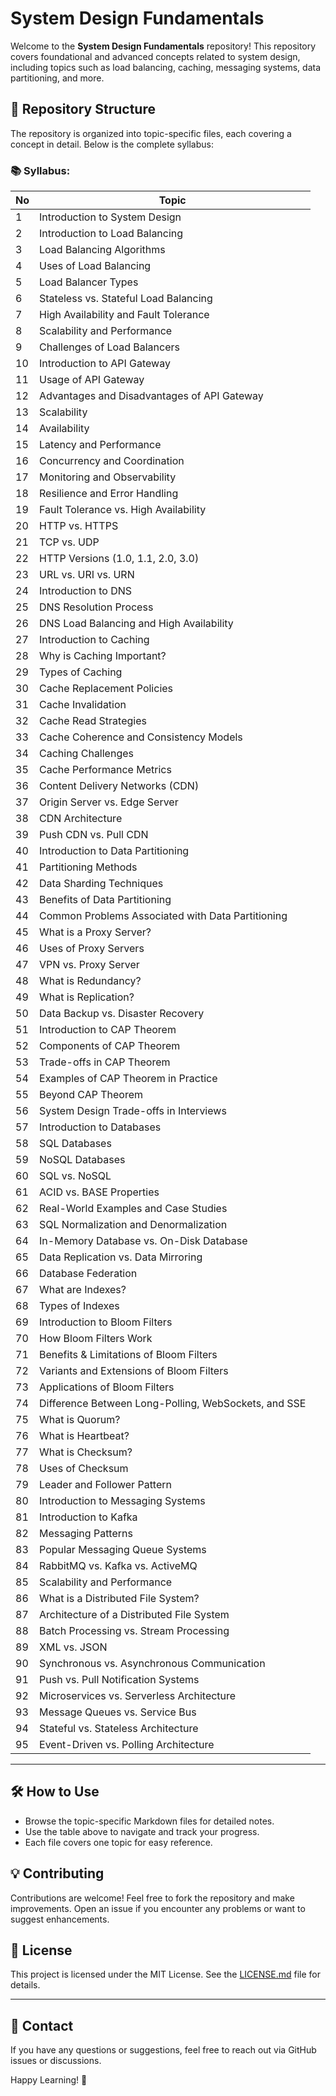 # System Design Fundamentals

Welcome to the **System Design Fundamentals** repository! This repository covers foundational and advanced concepts related to system design, including topics such as load balancing, caching, messaging systems, data partitioning, and more.

## 📂 Repository Structure

The repository is organized into topic-specific files, each covering a concept in detail. Below is the complete syllabus:

### 📚 Syllabus:

| No  | Topic                                              |
| --- | -------------------------------------------------- |
| 1   | Introduction to System Design                       |
| 2   | Introduction to Load Balancing                      |
| 3   | Load Balancing Algorithms                           |
| 4   | Uses of Load Balancing                              |
| 5   | Load Balancer Types                                 |
| 6   | Stateless vs. Stateful Load Balancing               |
| 7   | High Availability and Fault Tolerance               |
| 8   | Scalability and Performance                         |
| 9   | Challenges of Load Balancers                        |
| 10  | Introduction to API Gateway                         |
| 11  | Usage of API Gateway                                |
| 12  | Advantages and Disadvantages of API Gateway         |
| 13  | Scalability                                         |
| 14  | Availability                                        |
| 15  | Latency and Performance                             |
| 16  | Concurrency and Coordination                        |
| 17  | Monitoring and Observability                        |
| 18  | Resilience and Error Handling                       |
| 19  | Fault Tolerance vs. High Availability               |
| 20  | HTTP vs. HTTPS                                      |
| 21  | TCP vs. UDP                                         |
| 22  | HTTP Versions (1.0, 1.1, 2.0, 3.0)                   |
| 23  | URL vs. URI vs. URN                                 |
| 24  | Introduction to DNS                                 |
| 25  | DNS Resolution Process                              |
| 26  | DNS Load Balancing and High Availability            |
| 27  | Introduction to Caching                             |
| 28  | Why is Caching Important?                           |
| 29  | Types of Caching                                    |
| 30  | Cache Replacement Policies                          |
| 31  | Cache Invalidation                                  |
| 32  | Cache Read Strategies                               |
| 33  | Cache Coherence and Consistency Models              |
| 34  | Caching Challenges                                 |
| 35  | Cache Performance Metrics                           |
| 36  | Content Delivery Networks (CDN)                     |
| 37  | Origin Server vs. Edge Server                       |
| 38  | CDN Architecture                                    |
| 39  | Push CDN vs. Pull CDN                               |
| 40  | Introduction to Data Partitioning                   |
| 41  | Partitioning Methods                                |
| 42  | Data Sharding Techniques                            |
| 43  | Benefits of Data Partitioning                       |
| 44  | Common Problems Associated with Data Partitioning   |
| 45  | What is a Proxy Server?                             |
| 46  | Uses of Proxy Servers                               |
| 47  | VPN vs. Proxy Server                                |
| 48  | What is Redundancy?                                 |
| 49  | What is Replication?                                |
| 50  | Data Backup vs. Disaster Recovery                   |
| 51  | Introduction to CAP Theorem                         |
| 52  | Components of CAP Theorem                           |
| 53  | Trade-offs in CAP Theorem                           |
| 54  | Examples of CAP Theorem in Practice                 |
| 55  | Beyond CAP Theorem                                  |
| 56  | System Design Trade-offs in Interviews              |
| 57  | Introduction to Databases                           |
| 58  | SQL Databases                                       |
| 59  | NoSQL Databases                                     |
| 60  | SQL vs. NoSQL                                       |
| 61  | ACID vs. BASE Properties                            |
| 62  | Real-World Examples and Case Studies                 |
| 63  | SQL Normalization and Denormalization                |
| 64  | In-Memory Database vs. On-Disk Database              |
| 65  | Data Replication vs. Data Mirroring                  |
| 66  | Database Federation                                 |
| 67  | What are Indexes?                                   |
| 68  | Types of Indexes                                    |
| 69  | Introduction to Bloom Filters                       |
| 70  | How Bloom Filters Work                              |
| 71  | Benefits & Limitations of Bloom Filters              |
| 72  | Variants and Extensions of Bloom Filters             |
| 73  | Applications of Bloom Filters                       |
| 74  | Difference Between Long-Polling, WebSockets, and SSE |
| 75  | What is Quorum?                                     |
| 76  | What is Heartbeat?                                  |
| 77  | What is Checksum?                                   |
| 78  | Uses of Checksum                                    |
| 79  | Leader and Follower Pattern                         |
| 80  | Introduction to Messaging Systems                   |
| 81  | Introduction to Kafka                               |
| 82  | Messaging Patterns                                  |
| 83  | Popular Messaging Queue Systems                     |
| 84  | RabbitMQ vs. Kafka vs. ActiveMQ                      |
| 85  | Scalability and Performance                         |
| 86  | What is a Distributed File System?                   |
| 87  | Architecture of a Distributed File System            |
| 88  | Batch Processing vs. Stream Processing               |
| 89  | XML vs. JSON                                         |
| 90  | Synchronous vs. Asynchronous Communication           |
| 91  | Push vs. Pull Notification Systems                  |
| 92  | Microservices vs. Serverless Architecture            |
| 93  | Message Queues vs. Service Bus                       |
| 94  | Stateful vs. Stateless Architecture                  |
| 95  | Event-Driven vs. Polling Architecture                |

---

## 🛠️ How to Use

- Browse the topic-specific Markdown files for detailed notes.
- Use the table above to navigate and track your progress.
- Each file covers one topic for easy reference.

## 💡 Contributing

Contributions are welcome! Feel free to fork the repository and make improvements. Open an issue if you encounter any problems or want to suggest enhancements.

## 📑 License

This project is licensed under the MIT License. See the [LICENSE.md](LICENSE.md) file for details.

---

## 💬 Contact

If you have any questions or suggestions, feel free to reach out via GitHub issues or discussions.

Happy Learning! 🚀
